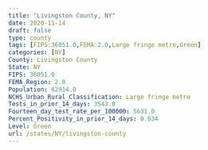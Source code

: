 ```yaml
---
title: "Livingston County, NY"
date: 2020-11-14
draft: false
type: county
tags: [FIPS:36051.0,FEMA:2.0,Large fringe metro,Green]
categories: [NY]
County: Livingston County
State: NY
FIPS: 36051.0
FEMA_Region: 2.0
Population: 62914.0
NCHS_Urban_Rural_Classification: Large fringe metro
Tests_in_prior_14_days: 3543.0
Fourteen_day_test_rate_per_100000: 5631.0
Percent_Positivity_in_prior_14_days: 0.034
Level: Green
url: /states/NY/livingston-county
---
```




